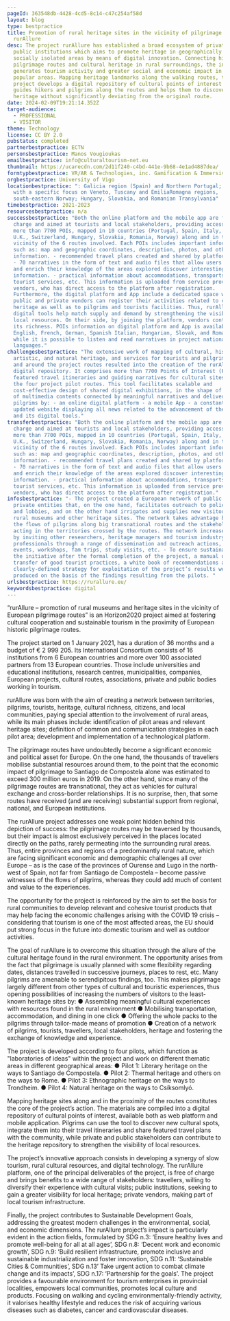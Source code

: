 ```yaml
---
pageId: 363548db-4428-4cd5-8c14-c47c254af58d
layout: blog
type: bestpractice
title: Promotion of rural heritage sites in the vicinity of pilgrimage routes -
  rurAllure
desc: The project rurAllure has established a broad ecosystem of private and
  public institutions which aims to promote heritage in geographically and
  socially isolated areas by means of digital innovation. Connecting historical
  pilgrimage routes and cultural heritage in rural surroundings, the initiative
  generates tourism activity and greater social and economic impact in less
  popular areas. Mapping heritage landmarks along the walking routes, the
  project develops a digital repository of cultural points of interest which
  guides hikers and pilgrims along the routes and helps them to discover
  heritage without significantly deviating from the original route.
date: 2024-02-09T19:21:14.352Z
target-audience:
  - PROFESSIONAL
  - VISITOR
theme: Technology
license: CC BY 2.0
pubstatus: completed
partnerbestpractice: ECTN
personsbestpractice: Manos Vougioukas
emailbestpractice: info@culturaltourism-net.eu
thumbnail: https://ucarecdn.com/2d11f240-c4bd-441e-9b68-4e1ad4887dea/
formtypbestpractice: VR/AR & Technologies, inc. Gamification & Immersive perfomances
orgbestpractice: University of Vigo
locationbestpractice: ": Galicia region (Spain) and Northern Portugal; Italy
  with a specific focus on Veneto, Tuscany and EmiliaRomagna regions,
  south-eastern Norway; Hungary, Slovakia, and Romanian Transylvania"
timebestpractice: 2021-2023
resourcesbestpractice: n/a
successbestpractice: "Both the online platform and the mobile app are free of
  charge and aimed at tourists and local stakeholders, providing access to: -
  more than 7700 POIs, mapped in 10 countries (Portugal, Spain, Italy, France,
  U.K., Switzerland, Hungary, Slovakia, Romania, Norway) along and in the
  vicinity of the 6 routes involved. Each POIs includes important information
  such as: map and geographic coordinates, description, photos, and other useful
  information. - recommended travel plans created and shared by platform users.
  - 70 narratives in the form of text and audio files that allow users to deepen
  and enrich their knowledge of the areas explored discover interesting
  information. - practical information about accommodations, transports, diverse
  tourist services, etc. This information is uploaded from service providers and
  vendors, who has direct access to the platform after registration.
  Furthermore, the digital platform and App include a dedicated space where
  public and private vendors can register their activities related to cultural
  heritage as well as to pilgrims and tourists facilities. Thus, rurAllure
  digital tools help match supply and demand by strengthening the visibility of
  local resources. On their side, by joining the platform, vendors contribute to
  its richness. POIs information on digital platform and App is available in
  English, French, German, Spanish Italian, Hungarian, Slovak, and Romanian),
  while it is possible to listen and read narratives in project national
  languages."
challengesbestpractice: "The extensive work of mapping of cultural, historical,
  artistic, and natural heritage, and services for tourists and pilgrims along
  and around the project routes resulted into the creation of the rurAllure
  digital repository. It comprises more than 7700 Points of Interest (POIs),
  featured travel itineraries and guiding narratives for cultural sites along
  the four project pilot routes. This tool facilitates scalable and
  cost-effective design of shared digital exhibitions, in the shape of sequences
  of multimedia contents connected by meaningful narratives and delivered to the
  pilgrims by: - an online digital platform - a mobile App - a constantly
  updated website displaying all news related to the advancement of the project
  and its digital tools."
transferbestpractice: "Both the online platform and the mobile app are free of
  charge and aimed at tourists and local stakeholders, providing access to: -
  more than 7700 POIs, mapped in 10 countries (Portugal, Spain, Italy, France,
  U.K., Switzerland, Hungary, Slovakia, Romania, Norway) along and in the
  vicinity of the 6 routes involved. Each POIs includes important information
  such as: map and geographic coordinates, description, photos, and other useful
  information. - recommended travel plans created and shared by platform users.
  - 70 narratives in the form of text and audio files that allow users to deepen
  and enrich their knowledge of the areas explored discover interesting
  information. - practical information about accommodations, transports, diverse
  tourist services, etc. This information is uploaded from service providers and
  vendors, who has direct access to the platform after registration."
infosbestpractice: "- The project created a European network of public and
  private entities that, on the one hand, facilitates outreach to policy makers
  and lobbies, and on the other hand irrigates and supplies new visitors to
  rural museums and other heritage sites. The network takes advantage both of
  the flows of pilgrims along big transnational routes and the stakeholders
  acting in the territories crossed by the routes. The network increases impact
  by inviting other researchers, heritage managers and tourism industry
  professionals through a range of dissemination and outreach actions, including
  events, workshops, fam trips, study visits, etc. - To ensure sustainability of
  the initiative after the formal completion of the project, a manual of
  transfer of good tourist practices, a white book of recommendations and a
  clearly-defined strategy for exploitation of the project’s results were
  produced on the basis of the findings resulting from the pilots. "
urlsbestpractice: https://rurallure.eu/
keywordsbestpractice: digital
---
```

“rurAllure – promotion of rural museums and heritage sites in the vicinity of European pilgrimage routes” is an Horizon2020 project aimed at fostering cultural cooperation and sustainable tourism in the proximity of European historic pilgrimage routes.

The project started on 1 January 2021, has a duration of 36 months and a budget of € 2 999 205. Its International Consortium consists of 16 institutions from 6 European countries and more over 100 associated partners from 13 European countries. Those include universities and educational institutions, research centres, municipalities, companies, European projects, cultural routes, associations, private and public bodies working in tourism.

rurAllure was born with the aim of creating a network between territories, pilgrims, tourists, heritage, cultural richness, citizens, and local communities, paying special attention to the involvement of rural areas, while its main phases include: identification of pilot areas and relevant heritage sites; definition of common and communication strategies in each pilot area; development and implementation of a technological platform.

The pilgrimage routes have undoubtedly become a significant economic and political asset for Europe. On the one hand, the thousands of travellers mobilise substantial resources around them, to the point that the economic impact of pilgrimage to Santiago de Compostela alone was estimated to exceed 300 million euros in 2019. On the other hand, since many of the pilgrimage routes are transnational, they act as vehicles for cultural exchange and cross-border relationships. It is no surprise, then, that some routes have received (and are receiving) substantial support from regional, national, and European institutions.

The rurAllure project addresses one weak point hidden behind this depiction of success: the pilgrimage routes may be traversed by thousands, but their impact is almost exclusively perceived in the places located directly on the paths, rarely permeating into the surrounding rural areas. Thus, entire provinces and regions of a predominantly rural nature, which are facing significant economic and demographic challenges all over Europe – as is the case of the provinces of Ourense and Lugo in the north-west of Spain, not far from Santiago de Compostela – become passive witnesses of the flows of pilgrims, whereas they could add much of content and value to the experiences.

The opportunity for the project is reinforced by the aim to set the basis for rural communities to develop relevant and cohesive tourist products that may help facing the economic challenges arising with the COVID 19 crisis – considering that tourism is one of the most affected areas, the EU should put strong focus in the future into domestic tourism and well as outdoor activities.

The goal of rurAllure is to overcome this situation through the allure of the cultural heritage found in the rural environment. The opportunity arises from the fact that pilgrimage is usually planned with some flexibility regarding dates, distances travelled in successive journeys, places to rest, etc. Many pilgrims are amenable to serendipitous findings, too. This makes pilgrimage largely different from other types of cultural and touristic experiences, thus opening possibilities of increasing the numbers of visitors to the least-known heritage sites by: 
● Assembling meaningful cultural experiences with resources found in the rural environment
● Mobilising transportation, accommodation, and dining in one click
● Offering the whole packs to the pilgrims through tailor-made means of promotion
● Creation of a network of pilgrims, tourists, travellers, local stakeholders, heritage and fostering the exchange of knowledge and experience.

The project is developed according to four pilots, which function as "laboratories of ideas" within the project and work on different thematic areas in different geographical areas: 
● Pilot 1: Literary heritage on the ways to Santiago de Compostela.
● Pilot 2: Thermal heritage and others on the ways to Rome.
● Pilot 3: Ethnographic heritage on the ways to Trondheim.
● Pilot 4: Natural heritage on the ways to Csíksomlyó.

Mapping heritage sites along and in the proximity of the routes constitutes the core of the project’s action. The materials are compiled into a digital repository of cultural points of interest, available both as web platform and mobile application. Pilgrims can use the tool to discover new cultural spots, integrate them into their travel itineraries and share featured travel plans with the community, while private and public stakeholders can contribute to the heritage repository to strengthen the visibility of local resources.

The project’s innovative approach consists in developing a synergy of slow tourism, rural cultural resources, and digital technology. The rurAllure platform, one of the principal deliverables of the project, is free of charge and brings benefits to a wide range of stakeholders: travellers, willing to diversify their experience with cultural visits; public institutions, seeking to gain a greater visibility for local heritage; private vendors, making part of local tourism infrastructure.

Finally, the project contributes to Sustainable Development Goals, addressing the greatest modern challenges in the environmental, social, and economic dimensions. The rurAllure project’s impact is particularly evident in the action fields, formulated by SDG n.3: ‘Ensure healthy lives and promote well-being for all at all ages’, SDG n.8: ‘Decent work and economic growth’, SDG n.9: ‘Build resilient infrastructure, promote inclusive and sustainable industrialization and foster innovation, SDG n.11: ‘Sustainable Cities & Communities’, SDG n.13’ Take urgent action to combat climate change and its impacts’, SDG n.17: ‘Partnership for the goals’. The project provides a favourable environment for tourism enterprises in provincial localities, empowers local communities, promotes local culture and products. Focusing on walking and cycling environmentally-friendly activity, it valorises healthy lifestyle and reduces the risk of acquiring various diseases such as diabetes, cancer and cardiovascular diseases.